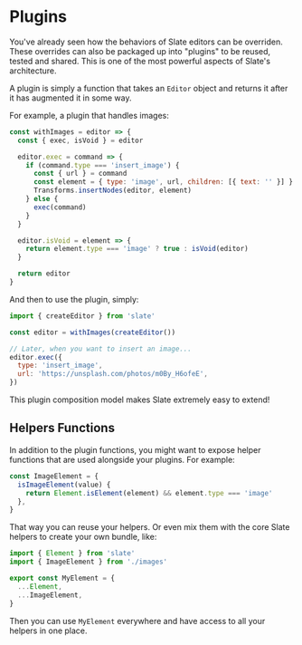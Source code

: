 # Plugins

You've already seen how the behaviors of Slate editors can be overriden. These overrides can also be packaged up into "plugins" to be reused, tested and shared. This is one of the most powerful aspects of Slate's architecture.

A plugin is simply a function that takes an `Editor` object and returns it after it has augmented it in some way.

For example, a plugin that handles images:

```js
const withImages = editor => {
  const { exec, isVoid } = editor

  editor.exec = command => {
    if (command.type === 'insert_image') {
      const { url } = command
      const element = { type: 'image', url, children: [{ text: '' }] }
      Transforms.insertNodes(editor, element)
    } else {
      exec(command)
    }
  }

  editor.isVoid = element => {
    return element.type === 'image' ? true : isVoid(editor)
  }

  return editor
}
```

And then to use the plugin, simply:

```js
import { createEditor } from 'slate'

const editor = withImages(createEditor())

// Later, when you want to insert an image...
editor.exec({
  type: 'insert_image',
  url: 'https://unsplash.com/photos/m0By_H6ofeE',
})
```

This plugin composition model makes Slate extremely easy to extend!

## Helpers Functions

In addition to the plugin functions, you might want to expose helper functions that are used alongside your plugins. For example:

```js
const ImageElement = {
  isImageElement(value) {
    return Element.isElement(element) && element.type === 'image'
  },
}
```

That way you can reuse your helpers. Or even mix them with the core Slate helpers to create your own bundle, like:

```js
import { Element } from 'slate'
import { ImageElement } from './images'

export const MyElement = {
  ...Element,
  ...ImageElement,
}
```

Then you can use `MyElement` everywhere and have access to all your helpers in one place.
